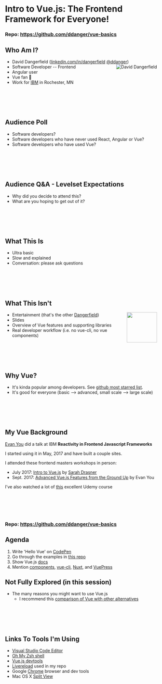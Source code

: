 # Intro to Vue.js: The Frontend Framework for Everyone!

### Repo: https://github.com/ddanger/vue-basics

## Who Am I?

* David Dangerfield ([linkedin.com/in/dangerfield](https://www.linkedin.com/in/dangerfield) [@ddanger](https://twitter.com/ddanger))<img alt="David Dangerfield" align="right" src="https://www.gravatar.com/avatar/3a586c7a2e29c0a63862edc139e620f4?s=100">
* Software Developer -- Frontend
* Angular user
* Vue fan 🤩
* Work for [IBM](https://www.ibm.com/services/) in Rochester, MN

<br><br><br><br>

## Audience Poll

* Software developers?
* Software developers who have never used React, Angular or Vue?
* Software developers who have used Vue?

<br><br><br><br>

## Audience Q&A - Levelset Expectations

* Why did you decide to attend this?
* What are you hoping to get out of it?

<br><br><br><br>

## What This Is

* Ultra basic
* Slow and explained
* Conversation: please ask questions

<br><br><br><br>

## What This Isn't

* Entertainment (that's the other [Dangerfield](https://en.wikipedia.org/wiki/Rodney_Dangerfield))<img align="right" height="100" src="https://upload.wikimedia.org/wikipedia/commons/8/87/Rodney_Danagerfield_1972-1.jpg">
* Slides
* Overview of Vue features and supporting libraries
* Real developer workflow (i.e. no vue-cli, no vue components)

<br><br><br><br>

## Why Vue?

* It's kinda popular among developers. See [github most starred list](https://github.com/search?q=stars:%3E1&s=stars&type=Repositories).
* It's good for everyone (basic --> advanced, small scale --> large scale)

<br><br><br><br>

## My Vue Background

[Evan You](https://www.linkedin.com/in/evanyou/) did a talk at IBM **Reactivity in Frontend Javascript Frameworks**

I started using it in May, 2017 and have built a couple sites.

I attended these frontend masters workshops in person:

* July 2017: [Intro to Vue.js](https://frontendmasters.com/courses/vue/) by [Sarah Drasner](https://www.linkedin.com/in/sarahdrasner/)
* Sept. 2017: [Advanced Vue.js Features from the Ground Up](https://frontendmasters.com/courses/advanced-vue/) by Evan You

I've also watched a lot of [this](https://www.udemy.com/vuejs-2-the-complete-guide/learn/v4/overview) excellent Udemy course

<br><br><br><br>

### Repo: https://github.com/ddanger/vue-basics

## Agenda

1.  Write 'Hello Vue' on [CodePen](https://codepen.io)
1.  Go through the examples in [this repo](https://github.com/ddanger/vue-basics/tree/master/client)
1.  Show Vue.js [docs](https://vuejs.org/v2/guide/)
1.  Mention [components](https://vuejs.org/v2/guide/components.html), [vue-cli](https://vuejs.org/v2/guide/installation.html#CLI), [Nuxt](https://nuxtjs.org/guide/), and [VuePress](https://vuepress.vuejs.org/)

## Not Fully Explored (in this session)

* The many reasons you might want to use Vue.js
  * I recommend this [comparison of Vue with other alternatives](https://vuejs.org/v2/guide/comparison.html)

<br><br><br><br>

## Links To Tools I'm Using

* [Visual Studio Code Editor](https://code.visualstudio.com/)
* [Oh My Zsh shell](http://ohmyz.sh/)
* [Vue.js devtools](https://chrome.google.com/webstore/detail/vuejs-devtools/nhdogjmejiglipccpnnnanhbledajbpd?hl=en)
* [Livereload](https://www.npmjs.com/package/livereload) used in my repo
* Google [Chrome](https://www.google.com/chrome/browser/) browser and dev tools
* Mac OS X [Split View](https://support.apple.com/en-us/HT204948)
